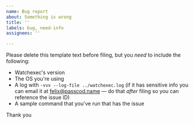 ```yaml
---
name: Bug report
about: Something is wrong
title: ''
labels: bug, need-info
assignees: ''

---
```


Please delete this template text before filing, but you _need_ to include the following:

- Watchexec's version
- The OS you're using
- A log with `-vvv --log-file ../watchexec.log` (if it has sensitive info you can email it at felix@passcod.name — do that _after_ filing so you can reference the issue ID)
- A sample command that you've run that has the issue

Thank you

